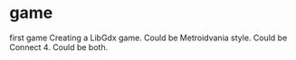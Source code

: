 # game
first game
Creating a LibGdx game. Could be Metroidvania style. Could be Connect 4. Could be both.

